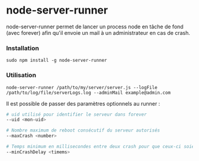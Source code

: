 # node-server-runner

node-server-runner permet de lancer un process node en tâche de fond (avec forever)
afin qu'il envoie un mail à un administrateur en cas de crash.

### Installation

```
sudo npm install -g node-server-runner
```

### Utilisation


```
node-server-runner /path/to/my/server/server.js --logFile /path/to/log/file/serverLogs.log --adminMail example@admin.com
```

Il est possible de passer des paramètres optionnels au runner :

```bash
# uid utilisé pour identifier le serveur dans forever
--uid <mon-uid>

# Nombre maximum de reboot consécutif du serveur autorisés
--maxCrash <number>

# Temps minimum en millisecondes entre deux crash pour que ceux-ci soient considérés comme "consécutifs"
--minCrashDelay <timems>
```
